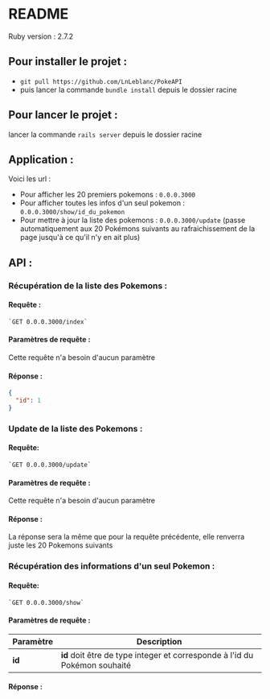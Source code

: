 # README

Ruby version : 2.7.2

## Pour installer le projet : 
- ```git pull https://github.com/LnLeblanc/PokeAPI``` 
- puis lancer la commande ```bundle install``` depuis le dossier racine


## Pour lancer le projet : 
lancer la commande ```rails server``` depuis le dossier racine


## Application : 
Voici les url :
- Pour afficher les 20 premiers pokemons : ```0.0.0.3000```
- Pour afficher toutes les infos d'un seul pokemon : ```0.0.0.3000/show/id_du_pokemon```
- Pour mettre à jour la liste des pokemons : ```0.0.0.3000/update``` 
(passe automatiquement aux 20 Pokémons suivants au rafraichissement de la page jusqu'à ce qu'il n'y en ait plus)


## API :

### Récupération de la liste des Pokemons : 

#### Requête : 
```
`GET 0.0.0.3000/index`
```

#### Paramètres de requête : 
Cette requête n'a besoin d'aucun paramètre

#### Réponse : 
```json
{
  "id": 1
}
```

### Update de la liste des Pokemons : 

#### Requête:
``` 
`GET 0.0.0.3000/update`
```

#### Paramètres de requête : 
Cette requête n'a besoin d'aucun paramètre

#### Réponse : 
La réponse sera la même que pour la requête précédente, elle renverra juste les 20 Pokemons suivants


### Récupération des informations d'un seul Pokemon : 

#### Requête:
```
`GET 0.0.0.3000/show`
```

#### Paramètres de requête :
Paramètre | Description
------- | -------
**id** | **id** doit être de type integer et corresponde à l'id du Pokémon souhaité

#### Réponse : 
```json

```
